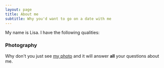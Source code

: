 ```yaml
---
layout: page
title: About me
subtitle: Why you'd want to go on a date with me
---
```


My name is Lisa. I have the following qualities:


### Photography

Why don't you just see [my photo](https://www.flickr.com/photos/lisaling/) and it will answer **all** your questions about me.
